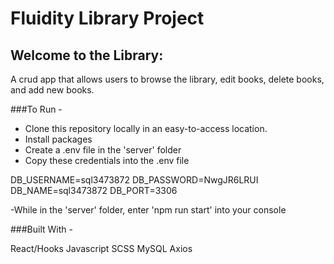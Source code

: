 # Fluidity Library Project

## Welcome to the Library:

A crud app that allows users to browse the library, edit books, delete books, and add new books.

###To Run -
- Clone this repository locally in an easy-to-access location.
- Install packages
- Create a .env file in the 'server' folder
- Copy these credentials into the .env file

DB_USERNAME=sql3473872
DB_PASSWORD=NwgJR6LRUI
DB_NAME=sql3473872
DB_PORT=3306

-While in the 'server' folder, enter 'npm run start' into your console

###Built With -

React/Hooks
Javascript
SCSS
MySQL
Axios
